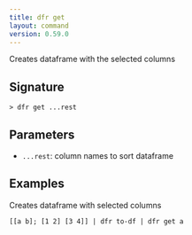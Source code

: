 ```yaml
---
title: dfr get
layout: command
version: 0.59.0
---
```


Creates dataframe with the selected columns

## Signature

```> dfr get ...rest```

## Parameters

 -  `...rest`: column names to sort dataframe

## Examples

Creates dataframe with selected columns
```shell
[[a b]; [1 2] [3 4]] | dfr to-df | dfr get a
```

